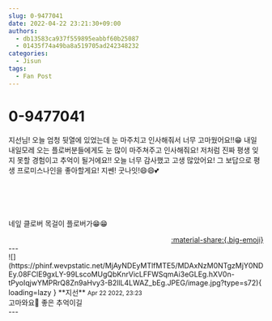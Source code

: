 ```yaml
---
slug: 0-9477041
date: 2022-04-22 23:21:30+09:00
authors:
  - db13583ca937f559895eabbf60b25087
  - 01435f74a49ba8a519705ad242348232
categories:
  - Jisun
tags:
  - Fan Post
---
```


# 0-9477041

<div class="post-container" markdown="1">
<div class="content-container md-sidebar__scrollwrap" markdown="1">

지선님! 오늘 엄청 뒷열에 있었는데 눈 마주치고 인사해줘서 너무 고마웠어요!!😁 내일 내일모레 오는 플로버분들에게도 눈 많이 마주쳐주고 인사해줘요! 저처럼 진짜 평생 잊지 못할 경험이고 추억이 될거에요!! 오늘 너무 감사했고 고생 많았어요! 그 보답으로 평생 프로미스나인을 좋아할게요! 지쎈! 굿나잇!😄😄💕<br><br><br><br><br><br>네잎 클로버 목걸이 플로버가😁😁

</div>
</div>

<div style="text-align: right;" markdown="1">
<a href="https://weverse.io/fromis9/fanpost/0-9477041" style="text-align: right;">:material-share:{.big-emoji}</a>
</div>
---

<div class="comments-container md-sidebar__scrollwrap" markdown="1">
<div class="comment" markdown="1">
<div class='id-container' markdown="1">
![](https://phinf.wevpstatic.net/MjAyNDEyMTlfMTE5/MDAxNzM0NTgzMjY0NDEy.08FClE9gxLY-99LscoMUgQbKnrVicLFFWSqmAi3eGLEg.hXV0n-tPyoIqjwYMPRrQ8Zn9aHvy3-B2llL4LWAZ_bEg.JPEG/image.jpg?type=s72){ loading=lazy }
**<span class="artist">지선</span>** <small>Apr 22 2022, 23:23</small><br>
</div>
<div class='comment-body' markdown="1">
고마와요🤭 좋은 추억이길
</div>
</div>
</div>
---
